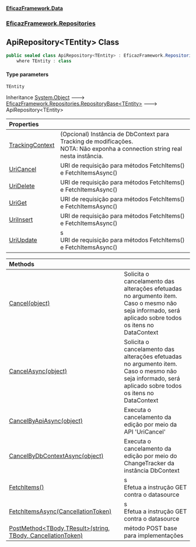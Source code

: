 #### [EficazFramework.Data](EficazFrameworkData.md 'EficazFramework Data')
### [EficazFramework.Repositories](EficazFrameworkData.md#EficazFramework_Repositories 'EficazFramework.Repositories')
## ApiRepository&lt;TEntity&gt; Class
```csharp
public sealed class ApiRepository<TEntity> : EficazFramework.Repositories.RepositoryBase<TEntity>
    where TEntity : class
```
#### Type parameters
<a name='EficazFramework_Repositories_ApiRepository_TEntity__TEntity'></a>
`TEntity`  
  

Inheritance [System.Object](https://docs.microsoft.com/en-us/dotnet/api/System.Object 'System.Object') &#129106; [EficazFramework.Repositories.RepositoryBase&lt;](RepositoryBase_T_.md 'EficazFramework.Repositories.RepositoryBase&lt;T&gt;')[TEntity](ApiRepository_TEntity_.md#EficazFramework_Repositories_ApiRepository_TEntity__TEntity 'EficazFramework.Repositories.ApiRepository&lt;TEntity&gt;.TEntity')[&gt;](RepositoryBase_T_.md 'EficazFramework.Repositories.RepositoryBase&lt;T&gt;') &#129106; ApiRepository&lt;TEntity&gt;  

| Properties | |
| :--- | :--- |
| [TrackingContext](ApiRepository_TEntity__TrackingContext.md 'EficazFramework.Repositories.ApiRepository&lt;TEntity&gt;.TrackingContext') | (Opcional) Instância de DbContext para Tracking de modificações.<br/>NOTA: Não exponha a connection string real nesta instância.<br/> |
| [UriCancel](ApiRepository_TEntity__UriCancel.md 'EficazFramework.Repositories.ApiRepository&lt;TEntity&gt;.UriCancel') | URI de requisição para métodos FetchItems() e FetchItemsAsync()<br/> |
| [UriDelete](ApiRepository_TEntity__UriDelete.md 'EficazFramework.Repositories.ApiRepository&lt;TEntity&gt;.UriDelete') | URI de requisição para métodos FetchItems() e FetchItemsAsync()<br/> |
| [UriGet](ApiRepository_TEntity__UriGet.md 'EficazFramework.Repositories.ApiRepository&lt;TEntity&gt;.UriGet') | URI de requisição para métodos FetchItems() e FetchItemsAsync()<br/> |
| [UriInsert](ApiRepository_TEntity__UriInsert.md 'EficazFramework.Repositories.ApiRepository&lt;TEntity&gt;.UriInsert') | URI de requisição para métodos FetchItems() e FetchItemsAsync()<br/> |
| [UriUpdate](ApiRepository_TEntity__UriUpdate.md 'EficazFramework.Repositories.ApiRepository&lt;TEntity&gt;.UriUpdate') | s<br/>            URI de requisição para métodos FetchItems() e FetchItemsAsync()<br/>             |

| Methods | |
| :--- | :--- |
| [Cancel(object)](ApiRepository_TEntity__Cancel(object).md 'EficazFramework.Repositories.ApiRepository&lt;TEntity&gt;.Cancel(object)') | Solicita o cancelamento das alterações efetuadas no argumento item.<br/>Caso o mesmo não seja informado, será aplicado sobre todos os itens no DataContext<br/> |
| [CancelAsync(object)](ApiRepository_TEntity__CancelAsync(object).md 'EficazFramework.Repositories.ApiRepository&lt;TEntity&gt;.CancelAsync(object)') | Solicita o cancelamento das alterações efetuadas no argumento item.<br/>Caso o mesmo não seja informado, será aplicado sobre todos os itens no DataContext<br/> |
| [CancelByApiAsync(object)](ApiRepository_TEntity__CancelByApiAsync(object).md 'EficazFramework.Repositories.ApiRepository&lt;TEntity&gt;.CancelByApiAsync(object)') | Executa o cancelamento da edição por meio da API 'UriCancel'<br/> |
| [CancelByDbContextAsync(object)](ApiRepository_TEntity__CancelByDbContextAsync(object).md 'EficazFramework.Repositories.ApiRepository&lt;TEntity&gt;.CancelByDbContextAsync(object)') | Executa o cancelamento da edição por meio do ChangeTracker da instância DbContext<br/> |
| [FetchItems()](ApiRepository_TEntity__FetchItems().md 'EficazFramework.Repositories.ApiRepository&lt;TEntity&gt;.FetchItems()') | s<br/>            Efetua a instrução GET contra o datasource<br/>             |
| [FetchItemsAsync(CancellationToken)](ApiRepository_TEntity__FetchItemsAsync(CancellationToken).md 'EficazFramework.Repositories.ApiRepository&lt;TEntity&gt;.FetchItemsAsync(System.Threading.CancellationToken)') | s<br/>            Efetua a instrução GET contra o datasource<br/>             |
| [PostMethod&lt;TBody,TResult&gt;(string, TBody, CancellationToken)](ApiRepository_TEntity__PostMethod_TBody_TResult_(string_TBody_CancellationToken).md 'EficazFramework.Repositories.ApiRepository&lt;TEntity&gt;.PostMethod&lt;TBody,TResult&gt;(string, TBody, System.Threading.CancellationToken)') | método POST base para implementações<br/> |
